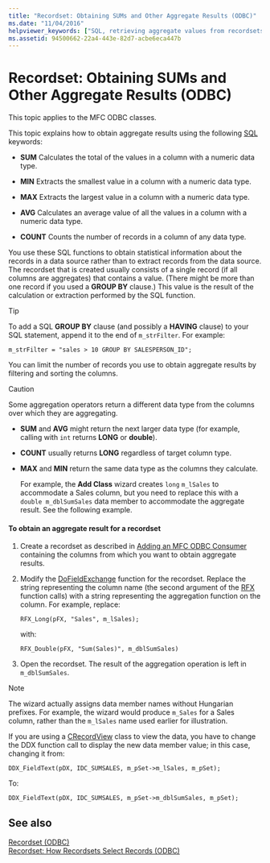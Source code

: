```yaml
---
title: "Recordset: Obtaining SUMs and Other Aggregate Results (ODBC)"
ms.date: "11/04/2016"
helpviewer_keywords: ["SQL, retrieving aggregate values from recordsets", "recordsets, retrieving SQL aggregate values", "retrieving SQL aggregate values from recordsets", "ODBC recordsets, retrieving SQL aggregate values", "SQL aggregate values", "SQL Server projects, retrieving aggregate values from recordsets", "SQL aggregate values, retrieving from recordsets"]
ms.assetid: 94500662-22a4-443e-82d7-acbe6eca447b
---
```

# Recordset: Obtaining SUMs and Other Aggregate Results (ODBC)

This topic applies to the MFC ODBC classes.

This topic explains how to obtain aggregate results using the following [SQL](../../data/odbc/sql.md) keywords:

- **SUM** Calculates the total of the values in a column with a numeric data type.

- **MIN** Extracts the smallest value in a column with a numeric data type.

- **MAX** Extracts the largest value in a column with a numeric data type.

- **AVG** Calculates an average value of all the values in a column with a numeric data type.

- **COUNT** Counts the number of records in a column of any data type.

You use these SQL functions to obtain statistical information about the records in a data source rather than to extract records from the data source. The recordset that is created usually consists of a single record (if all columns are aggregates) that contains a value. (There might be more than one record if you used a **GROUP BY** clause.) This value is the result of the calculation or extraction performed by the SQL function.

> [!TIP]
>  To add a SQL **GROUP BY** clause (and possibly a **HAVING** clause) to your SQL statement, append it to the end of `m_strFilter`. For example:

```
m_strFilter = "sales > 10 GROUP BY SALESPERSON_ID";
```

You can limit the number of records you use to obtain aggregate results by filtering and sorting the columns.

> [!CAUTION]
>  Some aggregation operators return a different data type from the columns over which they are aggregating.

- **SUM** and **AVG** might return the next larger data type (for example, calling with `int` returns **LONG** or **double**).

- **COUNT** usually returns **LONG** regardless of target column type.

- **MAX** and **MIN** return the same data type as the columns they calculate.

     For example, the **Add Class** wizard creates `long` `m_lSales` to accommodate a Sales column, but you need to replace this with a `double m_dblSumSales` data member to accommodate the aggregate result. See the following example.

#### To obtain an aggregate result for a recordset

1. Create a recordset as described in [Adding an MFC ODBC Consumer](../../mfc/reference/adding-an-mfc-odbc-consumer.md) containing the columns from which you want to obtain aggregate results.

1. Modify the [DoFieldExchange](../../mfc/reference/crecordset-class.md#dofieldexchange) function for the recordset. Replace the string representing the column name (the second argument of the [RFX](../../data/odbc/record-field-exchange-using-rfx.md) function calls) with a string representing the aggregation function on the column. For example, replace:

    ```
    RFX_Long(pFX, "Sales", m_lSales);
    ```

     with:

    ```
    RFX_Double(pFX, "Sum(Sales)", m_dblSumSales)
    ```

1. Open the recordset. The result of the aggregation operation is left in `m_dblSumSales`.

> [!NOTE]
>  The wizard actually assigns data member names without Hungarian prefixes. For example, the wizard would produce `m_Sales` for a Sales column, rather than the `m_lSales` name used earlier for illustration.

If you are using a [CRecordView](../../mfc/reference/crecordview-class.md) class to view the data, you have to change the DDX function call to display the new data member value; in this case, changing it from:

```
DDX_FieldText(pDX, IDC_SUMSALES, m_pSet->m_lSales, m_pSet);
```

To:

```
DDX_FieldText(pDX, IDC_SUMSALES, m_pSet->m_dblSumSales, m_pSet);
```

## See also

[Recordset (ODBC)](../../data/odbc/recordset-odbc.md)<br/>
[Recordset: How Recordsets Select Records (ODBC)](../../data/odbc/recordset-how-recordsets-select-records-odbc.md)
